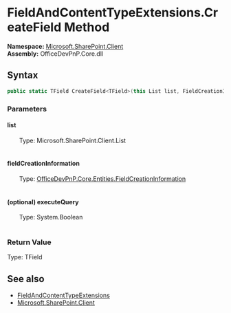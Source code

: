 # FieldAndContentTypeExtensions.CreateField Method  
  

**Namespace:** [Microsoft.SharePoint.Client](Microsoft.SharePoint.Client.md)  
**Assembly:** OfficeDevPnP.Core.dll  
## Syntax
```C#
public static TField CreateField<TField>(this List list, FieldCreationInformation fieldCreationInformation, Boolean executeQuery = True) where TField : Field
```
### Parameters
#### list  
&emsp;&emsp;Type: Microsoft.SharePoint.Client.List  
&emsp;&emsp;  

  

#### fieldCreationInformation  
&emsp;&emsp;Type: [OfficeDevPnP.Core.Entities.FieldCreationInformation](OfficeDevPnP.Core.Entities.FieldCreationInformation.md)  
&emsp;&emsp;  

  

#### (optional) executeQuery  
&emsp;&emsp;Type: System.Boolean  
&emsp;&emsp;  

  

### Return Value
Type: TField  

## See also
- [FieldAndContentTypeExtensions](Microsoft.SharePoint.Client.FieldAndContentTypeExtensions.md) 
- [Microsoft.SharePoint.Client](Microsoft.SharePoint.Client.md) 
